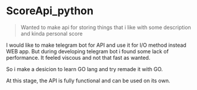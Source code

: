 # ScoreApi_python
> Wanted to make api for storing things that i like with some description and kinda personal score

I would like to make telegram bot for API and use it for I/O method instead WEB app. But during developing telegram bot i found some lack of performance. It feeled viscous and not that fast as wanted.

So i make a desicion to learn GO lang and try remade it with GO.

At this stage, the API is fully functional and can be used on its own.